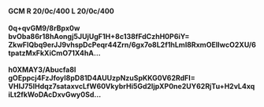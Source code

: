 #### GCM R 20/0c/400 L 20/0c/400
**0q+qvGM9/8rBpx0w**<br/>**bvOba86r18hAongj5JUjUgF1H+8c138fFdCzhH0P6iY=**<br/>**ZkwFIQbq9erJJ9vhspDcPeqr44Zrn/6gx7o8L2f1hLml8RxmOEIIwcO2XU/6tpatzMxFkXiCmO71X4hA...**<br/><br/>
**h0XMAY3/Abucfa8I**<br/>**gOEppcj4FzJfoyl8pD81D4AUUzpNzuSpKKG0V62RdFI=**<br/>**VHIJ75IHdqz7sataxvcLfW60VkybrHi5Gd2IjpXP0ne2UY62RjTu+H2vL4xqiLt2fkWoDAcDxvGwy0Sd...**